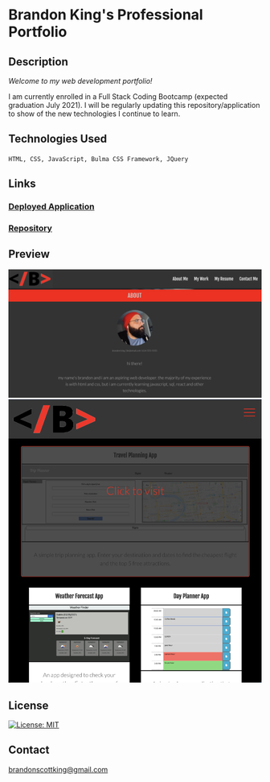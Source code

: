 # Brandon King's Professional Portfolio

## Description
*Welcome to my web development portfolio!*

I am currently enrolled in a Full Stack Coding Bootcamp (expected graduation July 2021). I will be regularly updating this repository/application to show of the new technologies I continue to learn. 

## Technologies Used
`HTML, CSS, JavaScript, Bulma CSS Framework, JQuery`

## Links

### [Deployed Application](https://thebsking.github.io/portfolio)
### [Repository](https://github.com/thebsking/portfolio)

## Preview

![project screen shot](./assets/screenshot1.png)
![project screen shot](./assets/screenshot2.png)

## License
[![License: MIT](https://img.shields.io/badge/License-MIT-green.svg)](https://opensource.org/licenses/MIT)

## Contact
brandonscottking@gmail.com